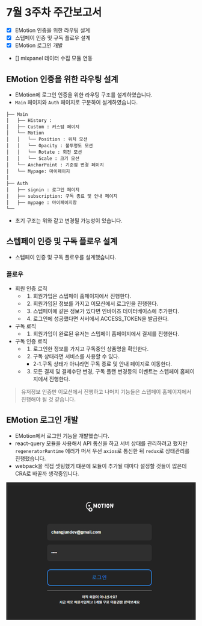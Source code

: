 # 7월 3주차 주간보고서

- [x] EMotion 인증을 위한 라우팅 설계
- [x] 스텝페이 인증 및 구독 플로우 설계
- [x] EMotion 로그인 개발
- [] mixpanel 데이터 수집 모듈 연동

## EMotion 인증을 위한 라우팅 설계

- EMotion에 로그인 인증을 위한 라우팅 구조를 설계하였습니다.
- `Main` 페이지와 `Auth` 페이지로 구분하여 설계하였습니다.

```
├── Main
│   ├── History :
│   ├── Custom : 커스텀 페이지
│   └── Motion
│   │   └── Position : 위치 모션
│   │   └── Opacity : 불투명도 모션
│   │   └── Rotate : 회전 모션
│   │   └── Scale : 크기 모션
│   └── AnchorPoint : 기준점 변경 페이지
│   └── Mypage: 마이페이지
│
├── Auth
│   ├── signin : 로그인 페이지
│   ├── subscription: 구독 종료 및 안내 페이지
│   ├── mypage : 마이페이지창
└──
```

- 초기 구조는 위와 같고 변경될 가능성이 있습니다.

## 스텝페이 인증 및 구독 플로우 설계

- 스텝페이 인증 및 구독 플로우를 설계했습니다.

### 플로우

- 회원 인증 로직
  - 1. 회원가입은 스텝페이 홈페이지에서 진행한다.
  - 2. 회원가입된 정보를 가지고 이모션에서 로그인을 진행한다.
  - 3. 스텝페이에 같은 정보가 있다면 인바이즈 데이터베이스에 추가한다.
  - 4. 로그인에 성공했다면 서버에서 ACCESS_TOKEN을 발급한다.
- 구독 로직
  - 1. 회원가입이 완료된 유저는 스텝페이 홈페이지에서 결제를 진행한다.
- 구독 인증 로직
  - 1. 로그인한 정보를 가지고 구독중인 상품명을 확인한다.
  - 2. 구독 상태라면 서비스를 사용할 수 있다.
    - 2-1.구독 상태가 아니라면 구독 종료 및 안내 페이지로 이동한다.
  - 3. 모든 결제 및 결제수단 변경, 구독 플랜 변경등의 이벤트는 스텝페이 홈페이지에서 진행한다.

> 유저정보 인증만 이모션에서 진행하고 나머지 기능들은 스텝페이 홈페이지에서 진행해야 될 것 같습니다.

## EMotion 로그인 개발

- EMotion에서 로그인 기능을 개발했습니다.
- react-query 모듈을 사용해서 API 통신을 하고 서버 상태를 관리하려고 했지만 `regeneratorRuntime` 에러가 떠서 우선 `axios`로 통신한 뒤 `redux`로 상태관리를 진행했습니다.
- webpack을 직접 셋팅했기 떄문에 모듈이 추가될 때마다 설정할 것들이 많은데 CRA로 바꿀까 생각중입니다.

![로그인](./asset/%EB%8D%AE%EC%96%B4%EC%93%B0%EA%B8%B0.gif)
